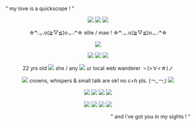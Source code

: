 " my love is a quickscope ! "
<p align="center">
  <img src="https://i.postimg.cc/pLYFydFf/tumblr-0248d6b491e03fb764ba51767c92ce0b-19c35e04-250.gif"/> <img src="https://i.postimg.cc/6qkv42c0/tumblr-18ca26d769a04c4491a255372e573e74-8dea5748-250.gif"/> <img src="https://i.postimg.cc/ncm7b2Vw/tumblr-f991c4ce41c80ad451bbff62e43e7226-b9dc2d10-250.gif"/>
</p>
<p align="center">
  ☆*:.｡.o(≧▽≦)o.｡.:*☆ ellie / mae ! ☆*:.｡.o(≧▽≦)o.｡.:*☆
</p>
<p align="center">
 <img src="https://i.postimg.cc/9FgPC0yr/tumblr-2fdb7f14e41a6cab538acbf7f9e84e69-66b286c1-250.gif"/>
</p>
<p align="center">
 <img src="https://i.postimg.cc/cH5YZ58P/w23f2m.gif"/> <img src="https://i.postimg.cc/g2PhYhnc/tumblr-98c5ba47a84a9b3767117f63cdba34cb-66a3ce67-250.gif"/> <img src="https://i.postimg.cc/WzFZ46Gz/tumblr-f9e08918dd6c5a2003647f806274b47c-e3b6ee52-250.gif"/>
</p>
<p align="center">
  22 yrs old <img src="https://i.postimg.cc/QCG5YYKD/ia8u2v.gif"/> she / any <img src="https://i.postimg.cc/MHn6RzpK/u1rhfd.gif"/> ur local web wanderer ヽ(>∀<☆)ノ
</p>
  <p align="center">
  <img src="https://i.postimg.cc/Rh7tk1wH/c8nasq.gif"/> crowns, whispers & small talk are ok! no c+h pls. (￢_￢;) <img src="https://i.postimg.cc/W3Jgnc3S/e293vz.gif"/>
</p>
  <p align="center">
   <img src="https://i.postimg.cc/k4fZC89B/tumblr-82915336439e80fed30631bab3cf19d7-35d439a9-250.gif"/> <img src="https://i.postimg.cc/9fPKxKnP/tumblr-39a94a8e906e351e71232baac48b5707-56af5c99-100.gif"/> <img src="https://i.postimg.cc/bJxy9mQ4/Tumblr-l-65193541606326.png"/>
    <img src="https://i.postimg.cc/FsW9pdLF/058myf.png"/>
</p>
  <p align="center">
  <img src="https://i.postimg.cc/MZtxZMt0/d1nnnri-7e63b29f-4e2b-4e0b-b984-418beb76b174.png"/> <img src="https://i.postimg.cc/SxMw9JLv/tumblr-950e5be2cee5703a7bcabb7c94223b26-f9204b34-100.gif"/> <img src="https://i.postimg.cc/8CgxmNtP/tumblr-231796cb0902abbc37f0dccc0e2e8c0f-3c54da33-100.gif"/> <img src="https://i.postimg.cc/qqqFvRMQ/wdcvem.gif"/>
</p>
<p align="right">
" and i've got you in my sights ! "
</p>

